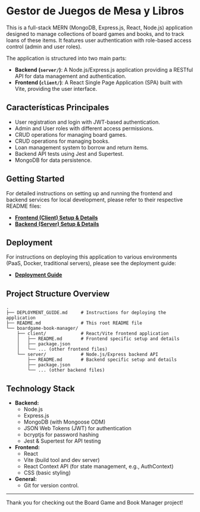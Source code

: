 # Gestor de Juegos de Mesa y Libros

This is a full-stack MERN (MongoDB, Express.js, React, Node.js) application designed to manage collections of board games and books, and to track loans of these items. It features user authentication with role-based access control (admin and user roles).

The application is structured into two main parts:
*   **Backend (`server/`)**: A Node.js/Express.js application providing a RESTful API for data management and authentication.
*   **Frontend (`client/`)**: A React Single Page Application (SPA) built with Vite, providing the user interface.

## Características Principales

*   User registration and login with JWT-based authentication.
*   Admin and User roles with different access permissions.
*   CRUD operations for managing board games.
*   CRUD operations for managing books.
*   Loan management system to borrow and return items.
*   Backend API tests using Jest and Supertest.
*   MongoDB for data persistence.

## Getting Started

For detailed instructions on setting up and running the frontend and backend services for local development, please refer to their respective README files:

*   **[Frontend (Client) Setup & Details](./boardgame-book-manager/client/README.md)**
*   **[Backend (Server) Setup & Details](./boardgame-book-manager/server/README.md)**

## Deployment

For instructions on deploying this application to various environments (PaaS, Docker, traditional servers), please see the deployment guide:

*   **[Deployment Guide](./DEPLOYMENT_GUIDE.md)**

## Project Structure Overview

```
.
├── DEPLOYMENT_GUIDE.md     # Instructions for deploying the application
├── README.md               # This root README file
└── boardgame-book-manager/
    ├── client/             # React/Vite frontend application
    │   ├── README.md       # Frontend specific setup and details
    │   ├── package.json
    │   └── ... (other frontend files)
    └── server/             # Node.js/Express backend API
        ├── README.md       # Backend specific setup and details
        ├── package.json
        └── ... (other backend files)
```

## Technology Stack

*   **Backend:**
    *   Node.js
    *   Express.js
    *   MongoDB (with Mongoose ODM)
    *   JSON Web Tokens (JWT) for authentication
    *   bcryptjs for password hashing
    *   Jest & Supertest for API testing
*   **Frontend:**
    *   React
    *   Vite (build tool and dev server)
    *   React Context API (for state management, e.g., AuthContext)
    *   CSS (basic styling)
*   **General:**
    *   Git for version control.

---

Thank you for checking out the Board Game and Book Manager project!
